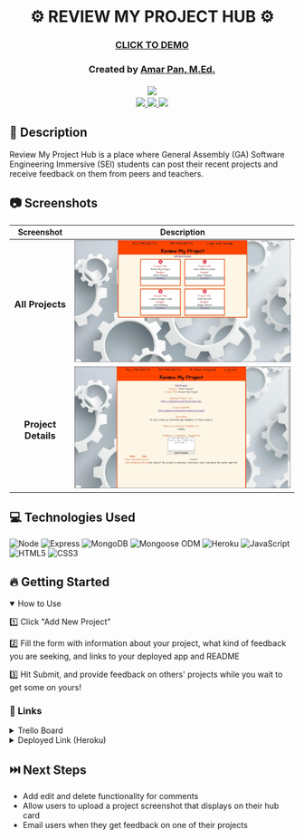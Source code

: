 # <h1 align="center">:gear: REVIEW MY PROJECT HUB :gear: </h1>
 #### <h3 align="center"><a href="https://reviewmyproject.herokuapp.com">CLICK TO DEMO</a></h3>
 
 <h3 align="center" id="author">
   Created by <a href="https://www.linkedin.com/in/profpan396/">Amar Pan, M.Ed.</a><br><br>
   <div align="center">
<a href="https://profpan396.github.io" target="_blank">
        <img
          src="https://img.shields.io/badge/-profpan396.github.io-magenta?style=flat&logo=Blackberry&logoColor=black">
      </a>
      <br>

 <a href="https://www.github.com/profpan396/" target="_blank">
        <img
          src="https://img.shields.io/badge/-@profpan396-junglegreen?style=flat&logo=GitHub&logoColor=black">
      </a>

 <a href="https://www.linkedin.com/in/profpan396/" target="_blank">
      <img src="https://img.shields.io/badge/-@profpan396-blue?style=flat&logo=Linkedin&logoColor=black">
 </a> 
  <a href="https://twitter.com/profpan396" target="_blank">
  <img src="https://img.shields.io/badge/-@profpan396-skyblue?style=flat&logo=Twitter&logoColor=black">
</a>


 </h3>
 
 </div>

## 📝 Description

Review My Project Hub is a place where General Assembly (GA) Software Engineering Immersive (SEI) students can post their recent projects and receive feedback on them from peers and teachers.

## :camera: Screenshots
| Screenshot | Description |
|------------ | ------------|
| <h3 align="center">All Projects</h3> | <img src="/public/images/RMPIndex.jpg" width="800">  
| <h3 align="center">Project Details</h3> | <img src="/public/images/RMPShow.jpg" width="800"> 

## 💻 Technologies Used
![Node](https://img.shields.io/badge/-Node.js-05122A?style=flat&logo=express) ![Express](https://img.shields.io/badge/-Express-05122A?style=flat&logo=express) ![MongoDB](https://img.shields.io/badge/-MongoDB-05122A?style=flat&logo=mongodb) ![Mongoose ODM](https://img.shields.io/badge/-Mongoose_ODM-05122A?style=flat&logo=mongodb) ![Heroku](https://img.shields.io/badge/-Heroku-05122A?style=flat&logo=heroku) ![JavaScript](https://img.shields.io/badge/-JavaScript-05122A?style=flat&logo=javascript) 
![HTML5](https://img.shields.io/badge/-HTML5-05122A?style=flat&logo=html5)
![CSS3](https://img.shields.io/badge/-CSS-05122A?style=flat&logo=css3)

## 🔥 Getting Started
<details open>
  <summary>How to Use</summary>

  :one: Click "Add New Project"
 
 
  :two: Fill the form with information about your project, what kind of feedback you are seeking, and links to your deployed app and README
 
  :three: Hit Submit, and provide feedback on others' projects while you wait to get some on yours!
  
</details>

### 🔗 Links
<details>
  <summary>Trello Board</summary>
  <a href="https://trello.com/b/BzSJZUKx/review-my-project">https://trello.com/b/BzSJZUKx/review-my-project</a>
</details>

<details>
  <summary>Deployed Link (Heroku)</summary>
  <a href="https://reviewmyproject.herokuapp.com">ttps://reviewmyproject.herokuapp.com</a>
</details>

## ⏭️ Next Steps
+ Add edit and delete functionality for comments
+ Allow users to upload a project screenshot that displays on their hub card
+ Email users when they get feedback on one of their projects

